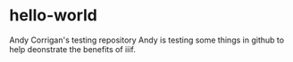 # hello-world
Andy Corrigan's testing repository
Andy is testing some things in github to help deonstrate the benefits of iiif.
